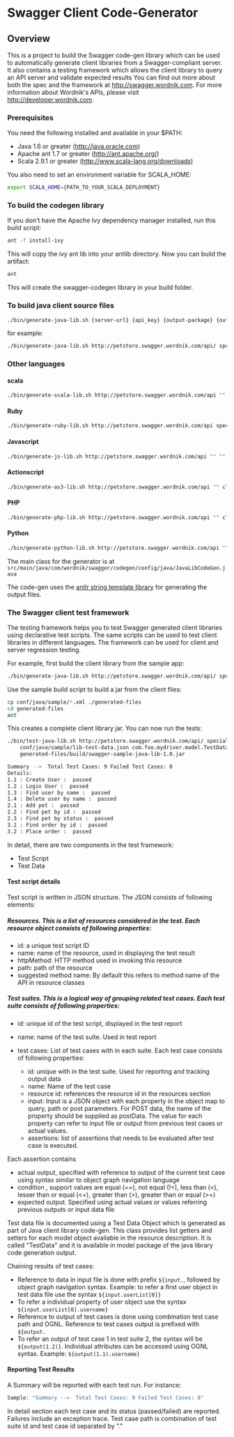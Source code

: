# Swagger Client Code-Generator


## Overview
This is a project to build the Swagger code-gen library which can be used to automatically
generate client libraries from a Swagger-compliant server.  It also contains a testing
framework which allows the client library to query an API server and validate expected results 
You can find out more about both the spec and the framework at http://swagger.wordnik.com.  For 
more information about Wordnik's APIs, please visit http://developer.wordnik.com.  

### Prerequisites

You need the following installed and available in your $PATH:

- Java 1.6 or greater (http://java.oracle.com)
- Apache ant 1.7 or greater (http://ant.apache.org/)
- Scala 2.9.1 or greater (http://www.scala-lang.org/downloads)

You also need to set an environment variable for SCALA_HOME:

```bash
export SCALA_HOME={PATH_TO_YOUR_SCALA_DEPLOYMENT}
```

### To build the codegen library

If you don't have the Apache Ivy dependency manager installed, run this build script:

```bash
ant -f install-ivy
```

This will copy the ivy ant lib into your antlib directory.  Now you can build the artifact:

```bash
ant
```

This will create the swagger-codegen library in your build folder.  


### To build java client source files

```bash
./bin/generate-java-lib.sh {server-url} {api_key} {output-package} {output-dir}
```

for example:
```bash
./bin/generate-java-lib.sh http://petstore.swagger.wordnik.com/api/ special-key com.foo.mydriver generated-files
```

### Other languages

#### scala
```bash
./bin/generate-scala-lib.sh http://petstore.swagger.wordnik.com/api "" client generated-files
```

#### Ruby
```bash
./bin/generate-ruby-lib.sh http://petstore.swagger.wordnik.com/api special-key com.wordnik client
```

#### Javascript
```bash
./bin/generate-js-lib.sh http://petstore.swagger.wordnik.com/api "" "" generated-files
```

#### Actionscript
```bash
./bin/generate-as3-lib.sh http://petstore.swagger.wordnik.com/api "" client generated-files
```

#### PHP
```bash
./bin/generate-php-lib.sh http://petstore.swagger.wordnik.com/api "" client generated-files
```

#### Python
```bash
./bin/generate-python-lib.sh http://petstore.swagger.wordnik.com/api "" client generated-files
```

The main class for the generator is at `src/main/java/com/wordnik/swagger/codegen/config/java/JavaLibCodeGen.java`

The code-gen uses the 
[antlr string template library](http://www.stringtemplate.org)
for generating the output files.

### The Swagger client test framework

The testing framework helps you to test Swagger generated client libraries using declarative test scripts. The same 
scripts can be used to test client libraries in different languages.  The framework can be used for client and server
regression testing.

For example, first build the client library from the sample app:
```bash
./bin/generate-java-lib.sh http://petstore.swagger.wordnik.com/api/ special-key com.foo.mydriver generated-files
```

Use the sample build script to build a jar from the client files:
```bash
cp conf/java/sample/*.xml ./generated-files
cd generated-files
ant
```

This creates a complete client library jar.  You can now run the tests:

```bash
./bin/test-java-lib.sh http://petstore.swagger.wordnik.com/api/ special-key conf/java/sample/lib-test-script.json \
    conf/java/sample/lib-test-data.json com.foo.mydriver.model.TestData com.foo.mydriver.api \
    generated-files/build/swagger-sample-java-lib-1.0.jar

Summary -->  Total Test Cases: 9 Failed Test Cases: 0
Details: 
1.1 : Create User :  passed  
1.2 : Login User :  passed  
1.3 : Find user by name :  passed   
1.4 : Delete user by name :  passed  
2.1 : Add pet :  passed  
2.2 : Find pet by id :  passed  
2.3 : Find pet by status :  passed  
3.1 : Find order by id :  passed  
3.2 : Place order :  passed 
```

In detail, there are two components in the test framework:

- Test Script
- Test Data

#### Test script details

Test script is written in JSON structure. The JSON consists of following elements:

##### Resources.  This is a list of resources considered in the test. Each resource object consists of following properties:

- id: a unique test script ID
- name: name of the resource, used in displaying the test result
- httpMethod: HTTP method used in invoking this resource
- path: path of the resource
- suggested method name: By default this refers to method name of the API in resource classes

##### Test suites.  This is a logical way of grouping related test cases. Each test suite consists of following properties:

- id: unique id of the test script, displayed in the test report
- name: name of the test suite. Used in test report
- test cases: List of test cases with in each suite. Each test case consists of following properties:

  - id: unique with in the test suite. Used for reporting and tracking output data
  - name: Name of the test case
  - resource id: references the resource id in the resources section
  - input: Input is a JSON object with each property in the object map to query, path or post parameters. 
    For POST data, the name of the property should be supplied as postData. The value for each property can refer 
    to input file or output from previous test cases or actual values.   
  - assertions: list of assertions that needs to be evaluated after test case is executed. 

Each assertion contains

- actual output, specified with reference to output of the current test case using syntax similar to object graph navigation language 
- condition , support values are equal (==), not equal (!=), less than (<), lesser than or equal (<=),  greater than (>), greater than or equal (>=) 
- expected output. Specified using actual values or values referring previous outputs or input data file

Test data file is documented using a Test Data Object which is generated as part of Java client library code-gen.  This 
class provides list getters and setters for each model object available in the resource description.  It is called "TestData" 
and it is available in model package of the java library code generation output.
 
Chaining results of test cases:

- Reference to data in input file is done with prefix `${input.`, followed by object graph navigation syntax. 
Example: to refer a first user object in test data file use the syntax `${input.userList[0]}` 
- To refer a individual property of user object use the syntax `${input.userList[0].username}`
- Reference to output of test cases is done using combination test case path and OGNL. Reference to test cases output 
is prefixed with `${output.`
- To refer an output of test case 1 in test suite 2, the syntax will be `${output(1.2)}`.  Individual attributes can 
be accessed using OGNL syntax. Example: `${output(1.1).username}` 

#### Reporting Test Results

A Summary will be reported with each test run.  For instance: 

```bash
Sample: "Summary -->  Total Test Cases: 9 Failed Test Cases: 0"
```

In detail section each test case and its status (passed/failed) are reported. Failures include an exception trace.  Test case path is 
combination of test suite id and test case id separated by "."